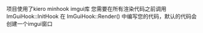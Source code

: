 项目使用了kiero minhook imgui库
您需要在所有渲染代码之前调用ImGuiHook::InitHook
在 ImGuiHook::Render() 中编写您的代码，默认的代码会创建一个imgui窗口
